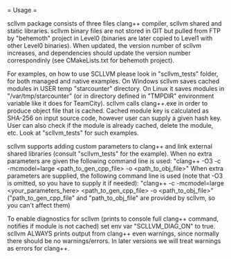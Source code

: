 = Usage =

scllvm package consists of three files clang++ compiler, scllvm shared and static libraries.
scllvm binary files are not stored in GIT but pulled from FTP by "behemoth" project in Level0 (binaries are later copied to Level1 with other Level0 binaries).
When updated, the version number of scllvm increases, and dependencies should update the version number correspondinly (see CMakeLists.txt for behemoth project).

For examples, on how to use SCLLVM please look in "scllvm_tests" folder, for both managed and native examples.
On Windows scllvm saves cached modules in USER temp "starcounter" directory.
On Linux it saves modules in "/var/tmp/starcounter" (or in directory defined in "TMPDIR" environment variable like it does for TeamCity).
scllvm calls clang++.exe in order to produce object file that is cached. Cached module key is calculated as SHA-256 on input source code, however user can
supply a given hash key. User can also check if the module is already cached, delete the module, etc. Look at "scllvm_tests" for such examples.

scllvm supports adding custom parameters to clang++ and link external shared libraries (consult "scllvm_tests" for the example).
When no extra parameters are given the following command line is used:
"clang++ -O3 -c -mcmodel=large <path_to_gen_cpp_file> -o <path_to_obj_file>"
When extra parameters are supplied, the following command line is used (note that -O3 is omitted, so you have to supply it if needed):
"clang++ -c -mcmodel=large <your_parameters_here> <path_to_gen_cpp_file> -o <path_to_obj_file>"
("path_to_gen_cpp_file" and "path_to_obj_file" are provided by scllvm, so you can't affect them)

To enable diagnostics for scllvm (prints to console full clang++ command, notifies if module is not cached) set env var "SCLLVM_DIAG_ON" to true.
scllvm ALWAYS prints output from clang++ even warnings, since normally there should be no warnings/errors. In later versions we will treat warnings as errors for clang++.